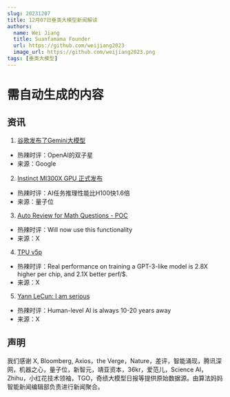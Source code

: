 ```yaml
---
slug: 20231207
title: 12月07日垂类大模型新闻解读
authors:
  name: Wei Jiang
  title: Suanfamama Founder
  url: https://github.com/weijiang2023
  image_url: https://github.com/weijiang2023.png
tags: [垂类大模型]
---
```


# 需自动生成的内容
## 资讯

1. [谷歌发布了Gemini大模型](https://deepmind.google/technologies/gemini/#introduction)
* 热辣时评：OpenAI的双子星
* 来源：Google

2. [Instinct MI300X GPU 正式发布](https://mp.weixin.qq.com/s/KRt-oGRRjY9AxLvzKZYnTQ)
* 热辣时评：AI任务推理性能比H100快1.6倍
* 来源：量子位

3. [Auto Review for Math Questions - POC](https://twitter.com/DimitrisPapail/status/1732529288493080600?s=20)
* 热辣时评：Will now use this functionality
* 来源：X

4. [TPU v5p](https://twitter.com/JeffDean/status/1732503666333294846?s=20)
* 热辣时评：Real performance on training a GPT-3-like model is 2.8X higher per chip, and  2.1X better perf/$.
* 来源：X

5. [Yann LeCun: I am serious](https://twitter.com/ylecun/status/1732391273611370931?s=20)
* 热辣时评：Human-level AI is always 10-20 years away
* 来源：X

## 声明

我们感谢 X, Bloomberg, Axios，the Verge，Nature，差评，智能涌现，腾讯深网，机器之心，量子位，新智元，靖亚资本，36kr，爱范儿，Science AI，Zhihu，小红花技术领袖，TGO，奇绩大模型日报等提供原始数据源。由算法妈妈智能新闻编辑部负责进行新闻聚合。